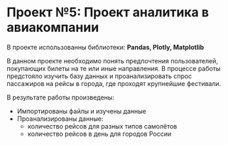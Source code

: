 # Проект №5: Проект аналитика в авиакомпании

В проекте использованны библиотеки:
**Pandas, Plotly, Matplotlib**

В данном проекте необходимо понять предпочтения пользователей, покупающих билеты на те или иные направления. В процессе работы предстояло изучить базу данных и проанализировать спрос пассажиров на рейсы в города, где проходят крупнейшие фестивали.

В результате работы произведены:
- Импортированы файлы и изучены данные
- Проанализированы данные:
  - количество рейсов для разных типов самолётов
  - количество рейсов в день для городов России
